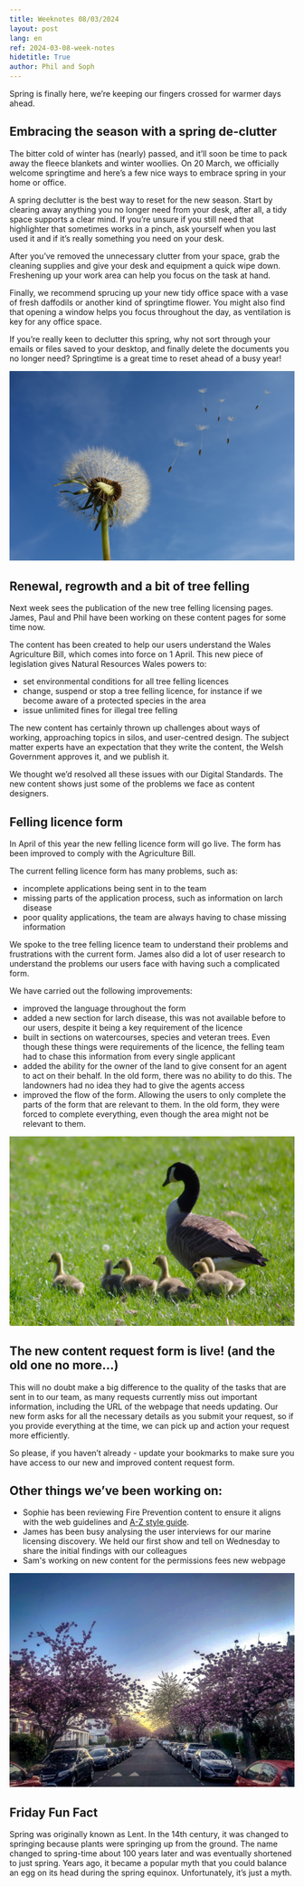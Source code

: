 ```yaml
---
title: Weeknotes 08/03/2024
layout: post
lang: en
ref: 2024-03-08-week-notes
hidetitle: True
author: Phil and Soph
---
```


Spring is finally here, we’re keeping our fingers crossed for warmer days ahead.

## Embracing the season with a spring de-clutter

The bitter cold of winter has (nearly) passed, and it’ll soon be time to pack away the fleece blankets and winter woollies. On 20 March, we officially welcome springtime and here’s a few nice ways to embrace spring in your home or office. 

A spring declutter is the best way to reset for the new season. Start by clearing away anything you no longer need from your desk, after all, a tidy space supports a clear mind. If you’re unsure if you still need that highlighter that sometimes works in a pinch, ask yourself when you last used it and if it’s really something you need on your desk. 

After you’ve removed the unnecessary clutter from your space, grab the cleaning supplies and give your desk and equipment a quick wipe down. Freshening up your work area can help you focus on the task at hand. 

Finally, we recommend sprucing up your new tidy office space with a vase of fresh daffodils or another kind of springtime flower. You might also find that opening a window helps you focus throughout the day, as ventilation is key for any office space.

If you’re really keen to declutter this spring, why not sort through your emails or files saved to your desktop, and finally delete the documents you no longer need? Springtime is a great time to reset ahead of a busy year!

![springtime dandelion image](https://github.com/nrw-digital/week-notes/blob/8f61e776ec62345d71ee27d47af695141d2581c9/images/dandelion-463928_1280.jpg?raw=true) 

## Renewal, regrowth and a bit of tree felling

Next week sees the publication of the new tree felling licensing pages. James, Paul and Phil have been working on these content pages for some time now.

The content has been created to help our users understand the Wales Agriculture Bill, which comes into force on 1 April. This new piece of legislation gives Natural Resources Wales powers to:

+ set environmental conditions for all tree felling licences
+ change, suspend or stop a tree felling licence, for instance if we become aware of a protected species in the area 
+ issue unlimited fines for illegal tree felling
 
The new content has certainly thrown up challenges about ways of working, approaching topics in silos, and user-centred design. The subject matter experts have an expectation that they write the content, the Welsh Government approves it, and we publish it. 

We thought we’d resolved all these issues with our Digital Standards. The new content shows just some of the problems we face as content designers.

## Felling licence form

In April of this year the new felling licence form will go live. The form has been improved to comply with the Agriculture Bill.

The current felling licence form has many problems, such as:

+ incomplete applications being sent in to the team
+ missing parts of the application process, such as information on larch disease
+ poor quality applications, the team are always having to chase missing information

We spoke to the tree felling licence team to understand their problems and frustrations with the current form. James also did a lot of user research to understand the problems our users face with having such a complicated form.

We have carried out the following improvements:

+ improved the language throughout the form
+ added a new section for larch disease, this was not available before to our users, despite it being a key requirement of the licence 
+ built in sections on watercourses, species and veteran trees. Even though these things were requirements of the licence, the felling team had to chase this information from every single applicant 
+ added the ability for the owner of the land to give consent for an agent to act on their behalf. In the old form, there was no ability to do this. The landowners had no idea they had to give the agents access
+ improved the flow of the form. Allowing the users to only complete the parts of the form that are relevant to them. In the old form, they were forced to complete everything, even though the area might not be relevant to them.

![baby ducks and their mum in spring](https://github.com/nrw-digital/week-notes/blob/8f61e776ec62345d71ee27d47af695141d2581c9/images/canada-goose-5141736_1280.jpg?raw=true) 

## The new content request form is live! (and the old one no more…)

This will no doubt make a big difference to the quality of the tasks that are sent in to our team, as many requests currently miss out important information, including the URL of the webpage that needs updating. Our new form asks for all the necessary details as you submit your request, so if you provide everything at the time, we can pick up and action your request more efficiently.

So please, if you haven’t already - update your bookmarks to make sure you have access to our new and improved content request form.

## Other things we’ve been working on:

+ Sophie has been reviewing Fire Prevention content to ensure it aligns with the web guidelines and [A-Z style guide](https://naturalresources.wales/footer-links/a-z-style-guide/?lang=en#D_Top).
+ James has been busy analysing the user interviews for our marine licensing discovery. We held our first show and tell on Wednesday to share the initial findings with our colleagues
+ Sam's working on new content for the permissions fees new webpage

![springtime image of a British city](https://github.com/nrw-digital/week-notes/blob/8f61e776ec62345d71ee27d47af695141d2581c9/images/ceclie-park-6209680_1280.jpg?raw=true) 


## Friday Fun Fact

Spring was originally known as Lent. In the 14th century, it was changed to springing because plants were springing up from the ground. The name changed to spring-time about 100 years later and was eventually shortened to just spring. Years ago, it became a popular myth that you could balance an egg on its head during the spring equinox. Unfortunately, it’s just a myth.
